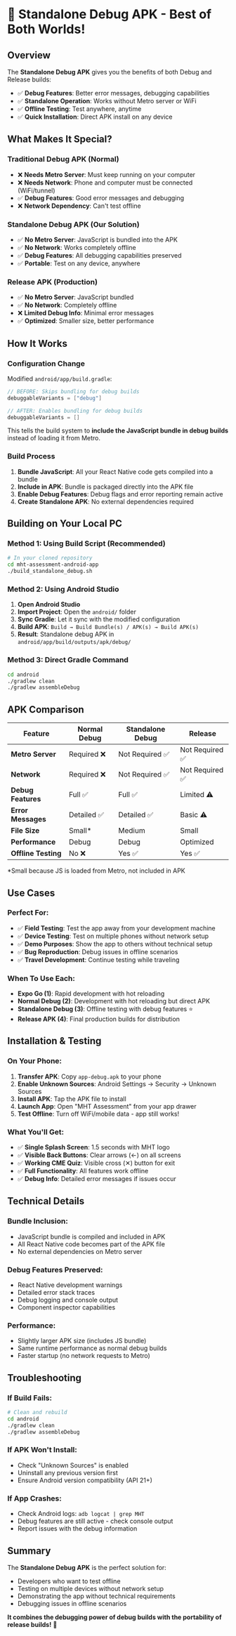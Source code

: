 # 📱 Standalone Debug APK - Best of Both Worlds!

## Overview
The **Standalone Debug APK** gives you the benefits of both Debug and Release builds:
- ✅ **Debug Features**: Better error messages, debugging capabilities
- ✅ **Standalone Operation**: Works without Metro server or WiFi
- ✅ **Offline Testing**: Test anywhere, anytime
- ✅ **Quick Installation**: Direct APK install on any device

## What Makes It Special?

### Traditional Debug APK (Normal)
- ❌ **Needs Metro Server**: Must keep running on your computer
- ❌ **Needs Network**: Phone and computer must be connected (WiFi/tunnel)
- ✅ **Debug Features**: Good error messages and debugging
- ❌ **Network Dependency**: Can't test offline

### Standalone Debug APK (Our Solution)
- ✅ **No Metro Server**: JavaScript is bundled into the APK
- ✅ **No Network**: Works completely offline
- ✅ **Debug Features**: All debugging capabilities preserved
- ✅ **Portable**: Test on any device, anywhere

### Release APK (Production)
- ✅ **No Metro Server**: JavaScript bundled
- ✅ **No Network**: Completely offline
- ❌ **Limited Debug Info**: Minimal error messages
- ✅ **Optimized**: Smaller size, better performance

## How It Works

### Configuration Change
Modified `android/app/build.gradle`:
```gradle
// BEFORE: Skips bundling for debug builds
debuggableVariants = ["debug"]

// AFTER: Enables bundling for debug builds  
debuggableVariants = []
```

This tells the build system to **include the JavaScript bundle in debug builds** instead of loading it from Metro.

### Build Process
1. **Bundle JavaScript**: All your React Native code gets compiled into a bundle
2. **Include in APK**: Bundle is packaged directly into the APK file
3. **Enable Debug Features**: Debug flags and error reporting remain active
4. **Create Standalone APK**: No external dependencies required

## Building on Your Local PC

### Method 1: Using Build Script (Recommended)
```bash
# In your cloned repository
cd mht-assessment-android-app
./build_standalone_debug.sh
```

### Method 2: Using Android Studio
1. **Open Android Studio**
2. **Import Project**: Open the `android/` folder
3. **Sync Gradle**: Let it sync with the modified configuration
4. **Build APK**: `Build → Build Bundle(s) / APK(s) → Build APK(s)`
5. **Result**: Standalone debug APK in `android/app/build/outputs/apk/debug/`

### Method 3: Direct Gradle Command
```bash
cd android
./gradlew clean
./gradlew assembleDebug
```

## APK Comparison

| Feature | Normal Debug | Standalone Debug | Release |
|---------|-------------|------------------|---------|
| **Metro Server** | Required ❌ | Not Required ✅ | Not Required ✅ |
| **Network** | Required ❌ | Not Required ✅ | Not Required ✅ |
| **Debug Features** | Full ✅ | Full ✅ | Limited ⚠️ |
| **Error Messages** | Detailed ✅ | Detailed ✅ | Basic ⚠️ |
| **File Size** | Small* | Medium | Small |
| **Performance** | Debug | Debug | Optimized |
| **Offline Testing** | No ❌ | Yes ✅ | Yes ✅ |

*Small because JS is loaded from Metro, not included in APK

## Use Cases

### Perfect For:
- ✅ **Field Testing**: Test the app away from your development machine
- ✅ **Device Testing**: Test on multiple phones without network setup
- ✅ **Demo Purposes**: Show the app to others without technical setup
- ✅ **Bug Reproduction**: Debug issues in offline scenarios
- ✅ **Travel Development**: Continue testing while traveling

### When To Use Each:
- **Expo Go (1)**: Rapid development with hot reloading
- **Normal Debug (2)**: Development with hot reloading but direct APK
- **Standalone Debug (3)**: Offline testing with debug features ⭐
- **Release APK (4)**: Final production builds for distribution

## Installation & Testing

### On Your Phone:
1. **Transfer APK**: Copy `app-debug.apk` to your phone
2. **Enable Unknown Sources**: Android Settings → Security → Unknown Sources
3. **Install APK**: Tap the APK file to install
4. **Launch App**: Open "MHT Assessment" from your app drawer
5. **Test Offline**: Turn off WiFi/mobile data - app still works!

### What You'll Get:
- ✅ **Single Splash Screen**: 1.5 seconds with MHT logo
- ✅ **Visible Back Buttons**: Clear arrows (←) on all screens
- ✅ **Working CME Quiz**: Visible cross (✕) button for exit
- ✅ **Full Functionality**: All features work offline
- ✅ **Debug Info**: Detailed error messages if issues occur

## Technical Details

### Bundle Inclusion:
- JavaScript bundle is compiled and included in APK
- All React Native code becomes part of the APK file
- No external dependencies on Metro server

### Debug Features Preserved:
- React Native development warnings
- Detailed error stack traces
- Debug logging and console output
- Component inspector capabilities

### Performance:
- Slightly larger APK size (includes JS bundle)
- Same runtime performance as normal debug builds
- Faster startup (no network requests to Metro)

## Troubleshooting

### If Build Fails:
```bash
# Clean and rebuild
cd android
./gradlew clean
./gradlew assembleDebug
```

### If APK Won't Install:
- Check "Unknown Sources" is enabled
- Uninstall any previous version first
- Ensure Android version compatibility (API 21+)

### If App Crashes:
- Check Android logs: `adb logcat | grep MHT`
- Debug features are still active - check console output
- Report issues with the debug information

## Summary

The **Standalone Debug APK** is the perfect solution for:
- Developers who want to test offline
- Testing on multiple devices without network setup  
- Demonstrating the app without technical requirements
- Debugging issues in offline scenarios

**It combines the debugging power of debug builds with the portability of release builds!** 🚀